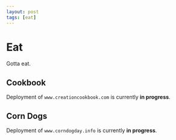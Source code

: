 ```yaml
---
layout: post
tags: [eat]
---
```


# Eat

Gotta eat.

## Cookbook

Deployment of  `www.creationcookbook.com` is currently **in progress**.

## Corn Dogs

Deployment of `www.corndogday.info` is currently **in progress**.
